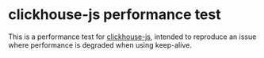# clickhouse-js performance test

This is a performance test for [clickhouse-js](https://github.com/ClickHouse/clickhouse-js/), intended to reproduce an issue where performance is degraded when using keep-alive. 
